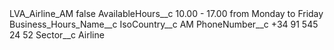 <?xml version="1.0" encoding="UTF-8"?>
<CustomMetadata xmlns="http://soap.sforce.com/2006/04/metadata" xmlns:xsi="http://www.w3.org/2001/XMLSchema-instance" xmlns:xsd="http://www.w3.org/2001/XMLSchema">
    <label>LVA_Airline_AM</label>
    <protected>false</protected>
    <values>
        <field>AvailableHours__c</field>
        <value xsi:type="xsd:string">10.00 - 17.00 from Monday to Friday</value>
    </values>
    <values>
        <field>Business_Hours_Name__c</field>
        <value xsi:nil="true"/>
    </values>
    <values>
        <field>IsoCountry__c</field>
        <value xsi:type="xsd:string">AM</value>
    </values>
    <values>
        <field>PhoneNumber__c</field>
        <value xsi:type="xsd:string">+34 91 545 24 52</value>
    </values>
    <values>
        <field>Sector__c</field>
        <value xsi:type="xsd:string">Airline</value>
    </values>
</CustomMetadata>

